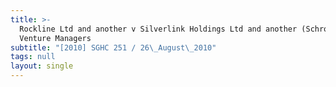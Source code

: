 ```yaml
---
title: >-
  Rockline Ltd and another v Silverlink Holdings Ltd and another (Schroder
  Venture Managers
subtitle: "[2010] SGHC 251 / 26\_August\_2010"
tags: null
layout: single
---
```


